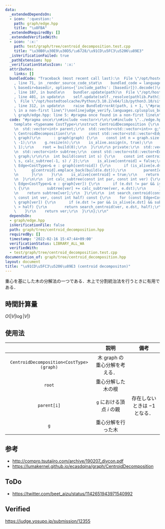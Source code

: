 ```yaml
---
data:
  _extendedDependsOn:
  - icon: ':question:'
    path: graph/edge.hpp
    title: "\u8FBA"
  _extendedRequiredBy: []
  _extendedVerifiedWith:
  - icon: ':x:'
    path: test/graph/tree/centroid_decomposition.test.cpp
    title: "\u30B0\u30E9\u30D5/\u6728/\u91CD\u5FC3\u5206\u89E3"
  _isVerificationFailed: true
  _pathExtension: hpp
  _verificationStatusIcon: ':x:'
  attributes:
    links: []
  bundledCode: "Traceback (most recent call last):\n  File \"/opt/hostedtoolcache/Python/3.10.2/x64/lib/python3.10/site-packages/onlinejudge_verify/documentation/build.py\"\
    , line 71, in _render_source_code_stat\n    bundled_code = language.bundle(stat.path,\
    \ basedir=basedir, options={'include_paths': [basedir]}).decode()\n  File \"/opt/hostedtoolcache/Python/3.10.2/x64/lib/python3.10/site-packages/onlinejudge_verify/languages/cplusplus.py\"\
    , line 187, in bundle\n    bundler.update(path)\n  File \"/opt/hostedtoolcache/Python/3.10.2/x64/lib/python3.10/site-packages/onlinejudge_verify/languages/cplusplus_bundle.py\"\
    , line 401, in update\n    self.update(self._resolve(pathlib.Path(included), included_from=path))\n\
    \  File \"/opt/hostedtoolcache/Python/3.10.2/x64/lib/python3.10/site-packages/onlinejudge_verify/languages/cplusplus_bundle.py\"\
    , line 312, in update\n    raise BundleErrorAt(path, i + 1, \"#pragma once found\
    \ in a non-first line\")\nonlinejudge_verify.languages.cplusplus_bundle.BundleErrorAt:\
    \ graph/edge.hpp: line 5: #pragma once found in a non-first line\n"
  code: "#pragma once\r\n#include <vector>\r\n\r\n#include \"../edge.hpp\"\r\n\r\n\
    template <typename CostType>\r\nstruct CentroidDecomposition {\r\n  int root;\r\
    \n  std::vector<int> parent;\r\n  std::vector<std::vector<int>> g;\r\n\r\n  explicit\
    \ CentroidDecomposition(\r\n      const std::vector<std::vector<Edge<CostType>>>&\
    \ graph)\r\n      : graph(graph) {\r\n    const int n = graph.size();\r\n    parent.assign(n,\
    \ -1);\r\n    g.resize(n);\r\n    is_alive.assign(n, true);\r\n    subtree.assign(n,\
    \ 1);\r\n    root = build(0);\r\n  }\r\n\r\n private:\r\n  std::vector<bool> is_alive;\r\
    \n  std::vector<int> subtree;\r\n  const std::vector<std::vector<Edge<CostType>>>\
    \ graph;\r\n\r\n  int build(const int s) {\r\n    const int centroid = search_centroid(-1,\
    \ s, calc_subtree(-1, s) / 2);\r\n    is_alive[centroid] = false;\r\n    for (const\
    \ Edge<CostType>& e : graph[centroid]) {\r\n      if (is_alive[e.dst]) {\r\n \
    \       g[centroid].emplace_back(build(e.dst));\r\n        parent[e.dst] = centroid;\r\
    \n      }\r\n    }\r\n    is_alive[centroid] = true;\r\n    return centroid;\r\
    \n  }\r\n\r\n  int calc_subtree(const int par, const int ver) {\r\n    for (const\
    \ Edge<CostType>& e : graph[ver]) {\r\n      if (e.dst != par && is_alive[e.dst])\
    \ {\r\n        subtree[ver] += calc_subtree(ver, e.dst);\r\n      }\r\n    }\r\
    \n    return subtree[ver];\r\n  }\r\n\r\n  int search_centroid(const int par,\
    \ const int ver, const int half) const {\r\n    for (const Edge<CostType>& e :\
    \ graph[ver]) {\r\n      if (e.dst != par && is_alive[e.dst] && subtree[e.dst]\
    \ > half) {\r\n        return search_centroid(ver, e.dst, half);\r\n      }\r\n\
    \    }\r\n    return ver;\r\n  }\r\n};\r\n"
  dependsOn:
  - graph/edge.hpp
  isVerificationFile: false
  path: graph/tree/centroid_decomposition.hpp
  requiredBy: []
  timestamp: '2022-02-16 15:47:44+09:00'
  verificationStatus: LIBRARY_ALL_WA
  verifiedWith:
  - test/graph/tree/centroid_decomposition.test.cpp
documentation_of: graph/tree/centroid_decomposition.hpp
layout: document
title: "\u91CD\u5FC3\u5206\u89E3 (centroid decompositon)"
---
```


重心を基にした木の分解法の一つである．木上で分割統治法を行うときに有用である．


## 時間計算量

$O(\lvert V \rvert \log{\lvert V \rvert})$


## 使用法

||説明|備考|
|:--:|:--:|:--:|
|`CentroidDecomposition<CostType>(graph)`|木 $\mathrm{graph}$ の重心分解を考える．||
|`root`|重心分解した木の根||
|`parent[i]`|`g` における頂点 $i$ の親|存在しないときは $-1$ となる．|
|`g`|重心分解を行った木||


## 参考

- http://compro.tsutajiro.com/archive/190207_divcon.pdf
- https://lumakernel.github.io/ecasdqina/graph/CentroidDecomposition


## ToDo

- https://twitter.com/beet_aizu/status/1142651943971540992


## Verified

https://judge.yosupo.jp/submission/12355
